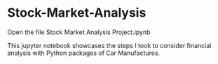# Stock-Market-Analysis
Open the file Stock Market Analysis Project.ipynb

This jupyter notebook showcases the steps I took to consider financial analysis with Python packages of Car Manufactures.
